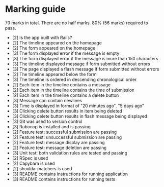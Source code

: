 # Marking guide

70 marks in total. There are no half marks. 80% (56 marks) required to pass.

 - [2] Is the app built with Rails?
 - [2] The timeline appeared on the homepage
 - [2] The form appeared on the homepage
 - [3] The form displayed error if the message is empty
 - [3] The form displayed error if the message is more than 150 characters
 - [3] The timeline displayed message if form submitted without errors
 - [3] The page displayed a flash message if form submitted without errors
 - [2] The timeline appeared below the form
 - [3] The timeline is ordered in descending chronological order
 - [2] Each item in the timeline contains a message
 - [2] Each item in the timeline contains the time of submission
 - [2] Each item in the timeline contains a delete button
 - [3] Message can contain newlines
 - [3] Time is displayed in format of "20 minutes ago", "5 days ago"
 - [3] Clicking delete button results in item being deleted
 - [3] Clicking delete button results in flash message being displayed
 - [3] Git was used to version control
 - [3] Rubocop is installed and is passing
 - [2] Feature test: successful submission are passing
 - [2] Feature test: unsuccessful submission are passing
 - [2] Feature test: message display are passing
 - [2] Feature test: message deletion are passing
 - [3] Unit test: both validation rules are tested and passing
 - [2] RSpec is used
 - [2] Capybara is used
 - [2] shoulda-matchers is used
 - [3] README contains instructions for running application
 - [3] README contains instructions for running tests
